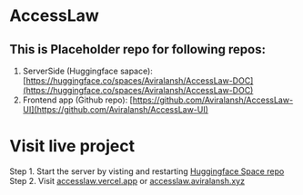 # AccessLaw
## This is Placeholder repo for following repos:
1. ServerSide (Huggingface sapace): [https://huggingface.co/spaces/Aviralansh/AccessLaw-DOC](https://huggingface.co/spaces/Aviralansh/AccessLaw-DOC)<br>
2. Frontend app (Github repo): [https://github.com/Aviralansh/AccessLaw-UI](https://github.com/Aviralansh/AccessLaw-UI)

# Visit live project
Step 1. Start the server by visting and restarting [Huggingface Space repo](https://huggingface.co/spaces/Aviralansh/AccessLaw-DOC) <br>
Step 2. Visit [accesslaw.vercel.app](https://accesslaw.vercel.app) or [accesslaw.aviralansh.xyz](https://accesslaw.aviralansh.xyz)
